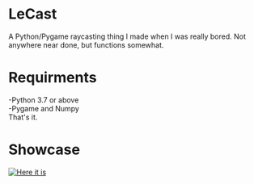# LeCast
A Python/Pygame raycasting thing I made when I was really bored. Not anywhere near done, but functions somewhat.
# Requirments
-Python 3.7 or above  
-Pygame and Numpy  
That's it.
# Showcase
[![Here it is](https://img.youtube.com/vi/QiPczprv33U/0.jpg)](https://www.youtube.com/watch?v=QiPczprv33U)

